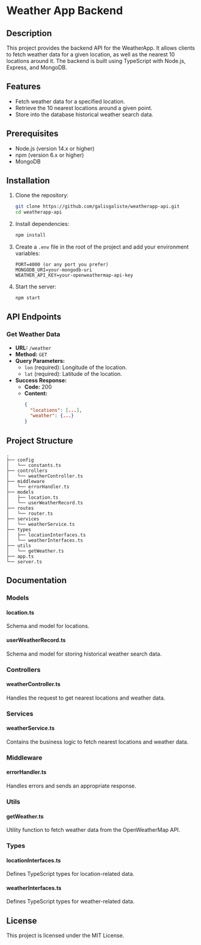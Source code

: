 
# Weather App Backend

## Description

This project provides the backend API for the WeatherApp. It allows clients to fetch weather data for a given location, as well as the nearest 10 locations around it. The backend is built using TypeScript with Node.js, Express, and MongoDB.

## Features

- Fetch weather data for a specified location.
- Retrieve the 10 nearest locations around a given point.
- Store into the database historical weather search data.

## Prerequisites

- Node.js (version 14.x or higher)
-	npm (version 6.x or higher)
-	MongoDB

## Installation

1. Clone the repository:
   ```sh
   git clone https://github.com/galisgaliste/weatherapp-api.git
   cd weatherapp-api
   ```

2. Install dependencies:
   ```sh
   npm install
   ```

3. Create a `.env` file in the root of the project and add your environment variables:
   ```env
   PORT=4000 (or any port you prefer)
   MONGODB_URI=your-mongodb-uri
   WEATHER_API_KEY=your-openweathermap-api-key
   ```

4. Start the server:
   ```sh
   npm start
   ```

## API Endpoints

### Get Weather Data

- **URL:** `/weather`
- **Method:** `GET`
- **Query Parameters:**
  - `lon` (required): Longitude of the location.
  - `lat` (required): Latitude of the location.
- **Success Response:**
  - **Code:** 200
  - **Content:**
    ```json
    {
      "locations": [...],
      "weather": {...}
    }
    ```

## Project Structure

```
.
├── config
│   └── constants.ts
├── controllers
│   └── weatherController.ts
├── middleware
│   └── errorHandler.ts
├── models
│   ├── location.ts
│   └── userWeatherRecord.ts
├── routes
│   └── router.ts
├── services
│   └── weatherService.ts
├── types
│   ├── locationInterfaces.ts
│   └── weatherInterfaces.ts
├── utils
│   └── getWeather.ts
├── app.ts
└── server.ts
```

## Documentation

### Models

#### location.ts

Schema and model for locations.

#### userWeatherRecord.ts

Schema and model for storing historical weather search data.

### Controllers

#### weatherController.ts

Handles the request to get nearest locations and weather data.

### Services

#### weatherService.ts

Contains the business logic to fetch nearest locations and weather data.

### Middleware

#### errorHandler.ts

Handles errors and sends an appropriate response.

### Utils

#### getWeather.ts

Utility function to fetch weather data from the OpenWeatherMap API.

### Types

#### locationInterfaces.ts

Defines TypeScript types for location-related data.

#### weatherInterfaces.ts

Defines TypeScript types for weather-related data.

## License

This project is licensed under the MIT License.
